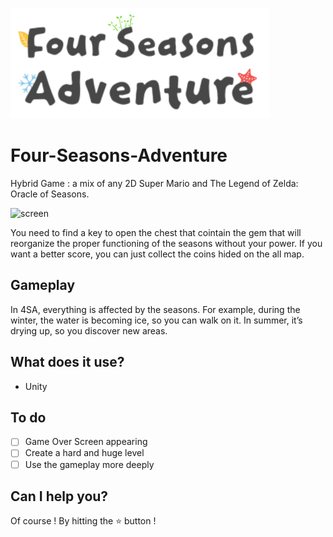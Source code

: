 ![logo](./assets/images/logo.png)

# Four-Seasons-Adventure
Hybrid Game : a mix of any 2D Super Mario and The Legend of Zelda: Oracle of Seasons.

![screen](./assets/images/screen.png)

You need to find a key to open the chest that cointain the gem that will reorganize the proper functioning of the seasons without your power. If you want a better score, you can just collect the coins hided on the all map.

## Gameplay
In 4SA, everything is affected by the seasons.
For example, during the winter, the water is becoming ice, so you can walk on it. In summer, it’s drying up, so you discover new areas.

## What does it use?
  - Unity
  
## To do
- [ ] Game Over Screen appearing
- [ ] Create a hard and huge level
- [ ] Use the gameplay more deeply
  
## Can I help you?
Of course ! By hitting the :star: button !
